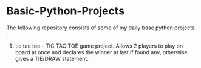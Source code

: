 # Basic-Python-Projects
The following repository consists of some of my daily base python projects :
1. tic tac toe - TIC TAC TOE game project. Allows 2 players to play on board at once and declares the winner at last if found any, otherwise gives a TIE/DRAW statement.

